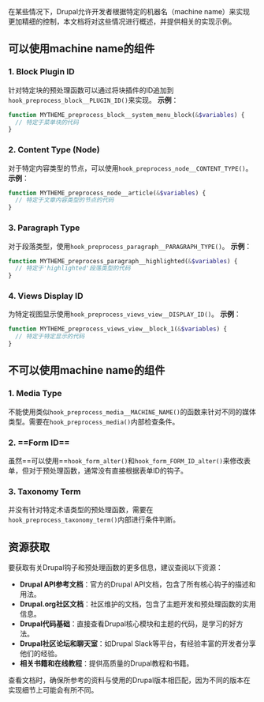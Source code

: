 
在某些情况下，Drupal允许开发者根据特定的机器名（machine name）来实现更加精细的控制，本文档将对这些情况进行概述，并提供相关的实现示例。

## 可以使用machine name的组件

### 1. Block Plugin ID
针对特定块的预处理函数可以通过将块插件的ID追加到`hook_preprocess_block__PLUGIN_ID()`来实现。
**示例**：

```php
function MYTHEME_preprocess_block__system_menu_block(&$variables) {
  // 特定于菜单块的代码
}
```
### 2. Content Type (Node)
对于特定内容类型的节点，可以使用`hook_preprocess_node__CONTENT_TYPE()`。
**示例**：

```php
function MYTHEME_preprocess_node__article(&$variables) {
  // 特定于文章内容类型的节点的代码
}
```
### 3. Paragraph Type
对于段落类型，使用`hook_preprocess_paragraph__PARAGRAPH_TYPE()`。
**示例**：

```php
function MYTHEME_preprocess_paragraph__highlighted(&$variables) {
  // 特定于'highlighted'段落类型的代码
}
```

### 4. Views Display ID
为特定视图显示使用`hook_preprocess_views_view__DISPLAY_ID()`。
**示例**：

```php
function MYTHEME_preprocess_views_view__block_1(&$variables) {
  // 特定于特定显示的代码
}
```
## 不可以使用machine name的组件

### 1. Media Type

不能使用类似`hook_preprocess_media__MACHINE_NAME()`的函数来针对不同的媒体类型。需要在`hook_preprocess_media()`内部检查条件。

### 2. ==Form ID==

虽然==可以使用==`hook_form_alter()`和`hook_form_FORM_ID_alter()`来修改表单，但对于预处理函数，通常没有直接根据表单ID的钩子。

### 3. Taxonomy Term

并没有针对特定术语类型的预处理函数，需要在`hook_preprocess_taxonomy_term()`内部进行条件判断。

## 资源获取

要获取有关Drupal钩子和预处理函数的更多信息，建议查阅以下资源：

- **Drupal API参考文档**：官方的Drupal API文档，包含了所有核心钩子的描述和用法。
- **Drupal.org社区文档**：社区维护的文档，包含了主题开发和预处理函数的实用信息。
- **Drupal代码基础**：直接查看Drupal核心模块和主题的代码，是学习的好方法。
- **Drupal社区论坛和聊天室**：如Drupal Slack等平台，有经验丰富的开发者分享他们的经验。
- **相关书籍和在线教程**：提供高质量的Drupal教程和书籍。

查看文档时，确保所参考的资料与使用的Drupal版本相匹配，因为不同的版本在实现细节上可能会有所不同。